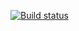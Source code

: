 [![Build status](https://ci.appveyor.com/api/projects/status/x4oyb2wiyu5pw55g?svg=true)](https://ci.appveyor.com/project/EKukhotskaya/dz-project-at-2-2)
